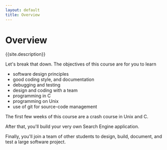 ```yaml
---
layout: default
title: Overview
---
```


Overview
==========

{{site.description}}

Let's break that down.
The objectives of this course are for you to learn

  * software design principles
  * good coding style, and documentation
  * debugging and testing
  * design and coding with a team
  * programming in C
  * programming on Unix
  * use of git for source-code management

The first few weeks of this course are a crash course in Unix and C.

After that, you'll build your very own Search Engine application.

Finally, you'll join a team of other students to design, build, document, and test a large software project.

